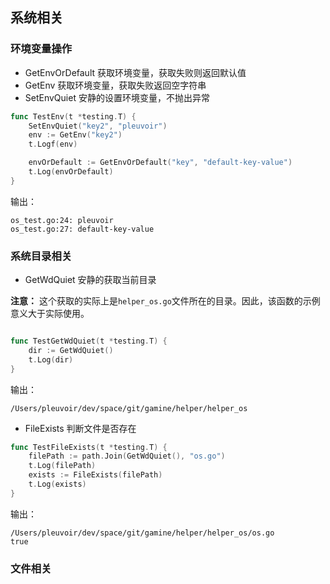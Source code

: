 

## 系统相关

### 环境变量操作

- GetEnvOrDefault 获取环境变量，获取失败则返回默认值
- GetEnv 获取环境变量，获取失败返回空字符串
- SetEnvQuiet 安静的设置环境变量，不抛出异常

```go
func TestEnv(t *testing.T) {
	SetEnvQuiet("key2", "pleuvoir")
	env := GetEnv("key2")
	t.Logf(env)

	envOrDefault := GetEnvOrDefault("key", "default-key-value")
	t.Log(envOrDefault)
}
```

输出：

```
os_test.go:24: pleuvoir
os_test.go:27: default-key-value
```


### 系统目录相关

- GetWdQuiet 安静的获取当前目录

**注意：**   这个获取的实际上是`helper_os.go`文件所在的目录。因此，该函数的示例意义大于实际使用。

```go

func TestGetWdQuiet(t *testing.T) {
	dir := GetWdQuiet()
	t.Log(dir)
}

```

输出：
```
/Users/pleuvoir/dev/space/git/gamine/helper/helper_os
```


- FileExists 判断文件是否存在

```go
func TestFileExists(t *testing.T) {
	filePath := path.Join(GetWdQuiet(), "os.go")
	t.Log(filePath)
	exists := FileExists(filePath)
	t.Log(exists)
}
```

输出：

```
/Users/pleuvoir/dev/space/git/gamine/helper/helper_os/os.go
true
```


### 文件相关



